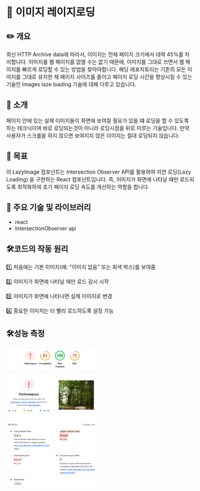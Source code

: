 # 🚀 이미지 레이지로딩
## ✏️ 개요
최신 HTTP Archive data에 따라서, 이미지는 전체 페이지 크기에서 대략 45%를 차지합니다. 이미지를 웹 페이지를 없앨 수는 앖기 때문에, 이미지를 그대로 쓰면서 웹 페이지를 빠르게 로딩할 수 있는 방법을 찾아야합니다. 해당 레포지토리는 기존의 모든 이미지를 그대로 유지한 채 페이지 사이즈를 줄이고 페이지 로딩 시간을 향상시킬 수 있는 기술인 Images laze loading 기술에 대해 다루고 있습니다.

## 📌 소개
페이지 안에 있는 실제 이미지들이 화면에 보여질 필요가 있을 떄 로딩을 할 수 있도록 하는 테크닉이며 바로 로딩되는것이 아니라 로딩시점을 뒤로 미루는 기술입니다. 만약 사용자가 스크롤을 하지 않으면 보여지지 않은 이미지는 절대 로딩되지 않습니다.

## 🎯 목표
이 LazyImage 컴포넌트는 Intersection Observer API를 활용하여 지연 로딩(Lazy Loading) 을 구현하는 React 컴포넌트입니다.
즉, 이미지가 화면에 나타날 때만 로드되도록 최적화하여 초기 페이지 로딩 속도를 개선하는 역할을 합니다.

## 📂 주요 기술 및 라이브러리
- react
- IntersectionObserver api

## 🛠️코드의 작동 원리
1️⃣ 처음에는 기본 이미지(예: "이미지 없음" 또는 회색 박스)를 보여줌
  
2️⃣ 이미지가 화면에 나타날 때만 로드 감시 시작
  
3️⃣ 이미지가 화면에 나타나면 실제 이미지로 변경

4️⃣ 중요한 이미지는 더 빨리 로드하도록 설정 가능

## 🛠️성능 측정
<div style="gap: 10px;">
  <img src="./src/assets/readme/개선전.png" alt="개선 전" style="width: 49%" />
</div>
